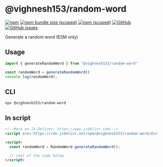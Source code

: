 # @vighnesh153/random-word

[![npm](https://img.shields.io/npm/dt/@vighnesh153/random-word)](https://img.shields.io/npm/dt/@vighnesh153/random-word)
[![npm bundle size (scoped)](https://img.shields.io/bundlephobia/minzip/@vighnesh153/random-word)](https://img.shields.io/bundlephobia/minzip/@vighnesh153/random-word)
[![npm (scoped)](https://img.shields.io/npm/v/@vighnesh153/-version)](https://www.npmjs.com/package/@vighnesh153/-version)
[![GitHub](https://img.shields.io/github/license/vighnesh153/vighnesh153-turbo)](https://github.com/vighnesh153/vighnesh153-turbo/blob/main/LICENSE)
[![GitHub issues](https://img.shields.io/github/issues/vighnesh153/vighnesh153-turbo)](https://github.com/vighnesh153/vighnesh153-turbo/issues)

Generate a random word (ESM only)

## Usage

```ts
import { generateRandomWord } from "@vighnesh153/random-word"

const randomWord = generateRandomWord()
console.log(randomWord);
```

## CLI

```shell
npx @vighnesh153/random-word
```

## In script

```html
<!--More on JS Deliver: https://www.jsdelivr.com/-->
<script src='https://cdn.jsdelivr.net/npm/@vighnesh153/random-word/dist/main.umd.js'></script>

<script>
  const randomWord = RandomWord.generateRandomWord();

  // rest of the code below
</script>
```
